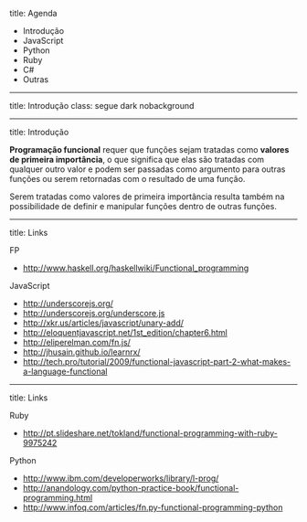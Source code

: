 title: Agenda

* Introdução
* JavaScript
* Python
* Ruby
* C#
* Outras

---

title: Introdução
class: segue dark nobackground

---

title: Introdução

<!--
Functional programming requires that functions are first-class, which means that they are treated like any other values and can be passed as arguments to other functions or be returned as a result of a function. Being first-class also means that it is possible to define and manipulate functions from within other functions.
-->

**Programação funcional** requer que funções sejam tratadas como
**valores de primeira importância**, o que significa que elas são tratadas
com qualquer outro valor e podem ser passadas como argumento para outras funções
ou serem retornadas com o resultado de uma função.

Serem tratadas como valores de primeira importância
resulta também na possibilidade de definir e manipular funções dentro de outras
funções.

---

title: Links

FP

* <http://www.haskell.org/haskellwiki/Functional_programming>

JavaScript

* <http://underscorejs.org/>
* <http://underscorejs.org/underscore.js>
* <http://xkr.us/articles/javascript/unary-add/>
* <http://eloquentjavascript.net/1st_edition/chapter6.html>
* <http://eliperelman.com/fn.js/>
* <http://jhusain.github.io/learnrx/>
* <http://tech.pro/tutorial/2009/functional-javascript-part-2-what-makes-a-language-functional>

---

title: Links

Ruby

* <http://pt.slideshare.net/tokland/functional-programming-with-ruby-9975242>

Python

* <http://www.ibm.com/developerworks/library/l-prog/>
* <http://anandology.com/python-practice-book/functional-programming.html>
* <http://www.infoq.com/articles/fn.py-functional-programming-python>


